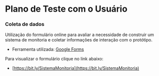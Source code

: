 # Plano de Teste com o Usuário 

### Coleta de dados

Utilização do formulário online para avaliar a necessidade de construir um sistema de monitoria e coletar informações de interação com o protótipo.

- Ferramenta utilizada: [Google Forms](https://docs.google.com/forms/u/0/?tgif=d)


Para visualizar o formulário clique no link abaixo: 

- [https://bit.ly/SistemaMonitoria](https://bit.ly/SistemaMonitoria)